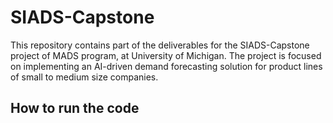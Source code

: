 # SIADS-Capstone
This repository contains part of the deliverables for the SIADS-Capstone project of MADS program, at University of Michigan. The project is focused on implementing an AI-driven demand forecasting solution for product lines of small to medium size companies.

## How to run the code
